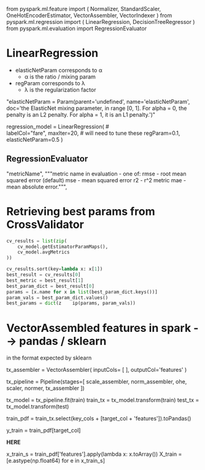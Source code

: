 from pyspark.ml.feature import (
    Normalizer, StandardScaler, OneHotEncoderEstimator,
    VectorAssembler, VectorIndexer
)
from pyspark.ml.regression import (
    LinearRegression, DecisionTreeRegressor
)
from pyspark.ml.evaluation import RegressionEvaluator


# LinearRegression
- elasticNetParam corresponds to α
    - α is the ratio / mixing param
- regParam corresponds to λ
    - λ is the regularization factor

"elasticNetParam = Param(parent='undefined', name='elasticNetParam', doc='the ElasticNet mixing parameter, in range [0, 1]. For alpha = 0, the penalty is an L2 penalty. For alpha = 1, it is an L1 penalty.')"

regression_model = LinearRegression(
    #  
    labelCol="fare",
    maxIter=20,
    # will need to tune these
    regParam=0.1,
    elasticNetParam=0.5
)

## RegressionEvaluator
"metricName",
    """metric name in evaluation - one of:
    rmse - root mean squared error (default)
    mse - mean squared error
    r2 - r^2 metric
    mae - mean absolute error.""",


# Retrieving best params from CrossValidator

```python
cv_results = list(zip(
    cv_model.getEstimatorParamMaps(), 
    cv_model.avgMetrics
))

cv_results.sort(key=lambda x: x[1])
best_result = cv_results[0]
best_metric = best_result[1]
best_param_dict = best_result[0]
params = [x.name for x in list(best_param_dict.keys())]
param_vals = best_param_dict.values()
best_params = dict(z    ip(params, param_vals))
```

# VectorAssembled features in spark --> pandas / sklearn
in the format expected by sklearn

tx_assembler = VectorAssembler(
    inputCols= [
        <output from other transformation steps>
    ],
    outputCol='features'
)

tx_pipeline = Pipeline(stages=[
    scale_assembler,
    norm_assembler,
    ohe, 
    scaler,
    normer,
    tx_assembler
])

tx_model = tx_pipeline.fit(train)
train_tx = tx_model.transform(train)
test_tx = tx_model.transform(test)

train_pdf = train_tx.select(key_cols + [target_col + 'features']).toPandas()

y_train = train_pdf[target_col]

**HERE**
<!-- I tried combining the following two steps, but could never get the shape or data type right -->
x_train_s = train_pdf['features'].apply(lambda x: x.toArray())
X_train = [e.astype(np.float64) for e in x_train_s]

